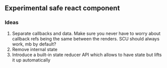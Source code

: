 ## Experimental safe react component

### Ideas

1. Separate callbacks and data. Make sure you never have to worry about callback refs being the same between the renders. SCU should always work, mb by default?
1. Remove internal state
1. Introduce a built-in state reducer API which allows to have state but lifts it up automatically
